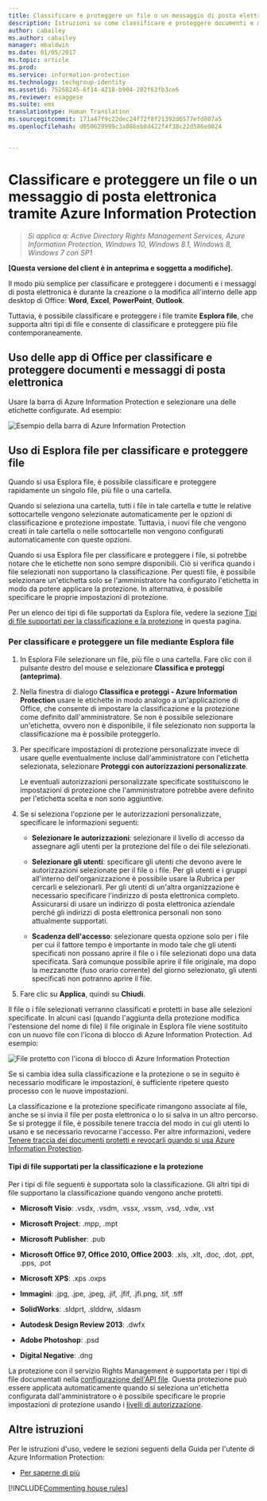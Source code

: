 ```yaml
---
title: Classificare e proteggere un file o un messaggio di posta elettronica tramite Azure Information Protection | Azure Information Protection
description: Istruzioni su come classificare e proteggere documenti e messaggi di posta elettronica.
author: cabailey
ms.author: cabailey
manager: mbaldwin
ms.date: 01/05/2017
ms.topic: article
ms.prod: 
ms.service: information-protection
ms.technology: techgroup-identity
ms.assetid: 75268245-6f14-4218-b904-202f63fb3ce6
ms.reviewer: esaggese
ms.suite: ems
translationtype: Human Translation
ms.sourcegitcommit: 171a47f9c22dec24f72f8f21392d6577efd807a5
ms.openlocfilehash: d050629999c3a886eb8d422f4f38c22d586e0824


---
```


# <a name="classify-and-protect-a-file-or-email-by-using-azure-information-protection"></a>Classificare e proteggere un file o un messaggio di posta elettronica tramite Azure Information Protection

>*Si applica a: Active Directory Rights Management Services, Azure Information Protection, Windows 10, Windows 8.1, Windows 8, Windows 7 con SP1*

**[Questa versione del client è in anteprima e soggetta a modifiche].**

Il modo più semplice per classificare e proteggere i documenti e i messaggi di posta elettronica è durante la creazione o la modifica all'interno delle app desktop di Office: **Word**, **Excel**, **PowerPoint**, **Outlook**. 

Tuttavia, è possibile classificare e proteggere i file tramite **Esplora file**, che supporta altri tipi di file e consente di classificare e proteggere più file contemporaneamente.

## <a name="using-office-apps-to-classify-and-protect-your-documents-and-emails"></a>Uso delle app di Office per classificare e proteggere documenti e messaggi di posta elettronica

Usare la barra di Azure Information Protection e selezionare una delle etichette configurate. Ad esempio:

![Esempio della barra di Azure Information Protection](../media/info-protect-bar-not-set-callout.png)


## <a name="using-file-explorer-to-classify-and-protect-files"></a>Uso di Esplora file per classificare e proteggere file

Quando si usa Esplora file, è possibile classificare e proteggere rapidamente un singolo file, più file o una cartella. 

Quando si seleziona una cartella, tutti i file in tale cartella e tutte le relative sottocartelle vengono selezionate automaticamente per le opzioni di classificazione e protezione impostate. Tuttavia, i nuovi file che vengono creati in tale cartella o nelle sottocartelle non vengono configurati automaticamente con queste opzioni.

Quando si usa Esplora file per classificare e proteggere i file, si potrebbe notare che le etichette non sono sempre disponibili. Ciò si verifica quando i file selezionati non supportano la classificazione. Per questi file, è possibile selezionare un'etichetta solo se l'amministratore ha configurato l'etichetta in modo da potere applicare la protezione. In alternativa, è possibile specificare le proprie impostazioni di protezione. 

Per un elenco dei tipi di file supportati da Esplora file, vedere la sezione [Tipi di file supportati per la classificazione e la protezione](#file-types-supported-for-classification-and-protection) in questa pagina.


### <a name="to-classify-and-protect-a-file-by-using-file-explorer"></a>Per classificare e proteggere un file mediante Esplora file

1.  In Esplora File selezionare un file, più file o una cartella. Fare clic con il pulsante destro del mouse e selezionare **Classifica e proteggi (anteprima)**. 

2. Nella finestra di dialogo **Classifica e proteggi - Azure Information Protection** usare le etichette in modo analogo a un'applicazione di Office, che consente di impostare la classificazione e la protezione come definito dall'amministratore. Se non è possibile selezionare un'etichetta, ovvero non è disponibile, il file selezionato non supporta la classificazione ma è possibile proteggerlo.

3. Per specificare impostazioni di protezione personalizzate invece di usare quelle eventualmente incluse dall'amministratore con l'etichetta selezionata, selezionare **Proteggi con autorizzazioni personalizzate**.
    
    Le eventuali autorizzazioni personalizzate specificate sostituiscono le impostazioni di protezione che l'amministratore potrebbe avere definito per l'etichetta scelta e non sono aggiuntive.  

4. Se si seleziona l'opzione per le autorizzazioni personalizzate, specificare le informazioni seguenti:

    - **Selezionare le autorizzazioni**: selezionare il livello di accesso da assegnare agli utenti per la protezione del file o dei file selezionati.
    
    - **Selezionare gli utenti**: specificare gli utenti che devono avere le autorizzazioni selezionate per il file o i file. Per gli utenti e i gruppi all'interno dell'organizzazione è possibile usare la Rubrica per cercarli e selezionarli. Per gli utenti di un'altra organizzazione è necessario specificare l'indirizzo di posta elettronica completo. Assicurarsi di usare un indirizzo di posta elettronica aziendale perché gli indirizzi di posta elettronica personali non sono attualmente supportati.
        
    - **Scadenza dell'accesso**: selezionare questa opzione solo per i file per cui il fattore tempo è importante in modo tale che gli utenti specificati non possano aprire il file o i file selezionati dopo una data specificata. Sarà comunque possibile aprire il file originale, ma dopo la mezzanotte (fuso orario corrente) del giorno selezionato, gli utenti specificati non potranno aprire il file.

5. Fare clic su **Applica**, quindi su **Chiudi**.

Il file o i file selezionati verranno classificati e protetti in base alle selezioni specificate. In alcuni casi (quando l'aggiunta della protezione modifica l'estensione del nome di file) il file originale in Esplora file viene sostituito con un nuovo file con l'icona di blocco di Azure Information Protection. Ad esempio:

![File protetto con l'icona di blocco di Azure Information Protection](../media/Pfile.png)

Se si cambia idea sulla classificazione e la protezione o se in seguito è necessario modificare le impostazioni, è sufficiente ripetere questo processo con le nuove impostazioni.

La classificazione e la protezione specificate rimangono associate al file, anche se si invia il file per posta elettronica o lo si salva in un altro percorso. Se si protegge il file, è possibile tenere traccia del modo in cui gli utenti lo usano e se necessario revocarne l'accesso. Per altre informazioni, vedere [Tenere traccia dei documenti protetti e revocarli quando si usa Azure Information Protection](client-track-revoke.md). 

#### <a name="file-types-supported-for-classification-and-protection"></a>Tipi di file supportati per la classificazione e la protezione

Per i tipi di file seguenti è supportata solo la classificazione. Gli altri tipi di file supportano la classificazione quando vengono anche protetti.

- **Microsoft Visio**: .vsdx, .vsdm, .vssx, .vssm, .vsd, .vdw, .vst

- **Microsoft Project**: .mpp, .mpt

- **Microsoft Publisher**: .pub

- **Microsoft Office 97, Office 2010, Office 2003**: .xls, .xlt, .doc, .dot, .ppt, .pps, .pot

- **Microsoft XPS**: .xps .oxps

- **Immagini**: .jpg, .jpe, .jpeg, .jif, .jfif, .jfi.png, .tif, .tiff

- **SolidWorks**: .sldprt, .slddrw, .sldasm

- **Autodesk Design Review 2013**: .dwfx

- **Adobe Photoshop**: .psd

- **Digital Negative**: .dng


La protezione con il servizio Rights Management è supportata per i tipi di file documentati nella [configurazione dell'API file](../develop/file-api-configuration.md). Questa protezione può essere applicata automaticamente quando si seleziona un'etichetta configurata dall'amministratore o è possibile specificare le proprie impostazioni di protezione usando i [livelli di autorizzazione](../deploy-use/configure-usage-rights.md#rights-included-in-permissions-levels). 


## <a name="other-instructions"></a>Altre istruzioni
Per le istruzioni d'uso, vedere le sezioni seguenti della Guida per l'utente di Azure Information Protection:

-   [Per saperne di più](client-user-guide.md#what-do-you-want-to-do)

[!INCLUDE[Commenting house rules](../includes/houserules.md)]



<!--HONumber=Jan17_HO4-->


